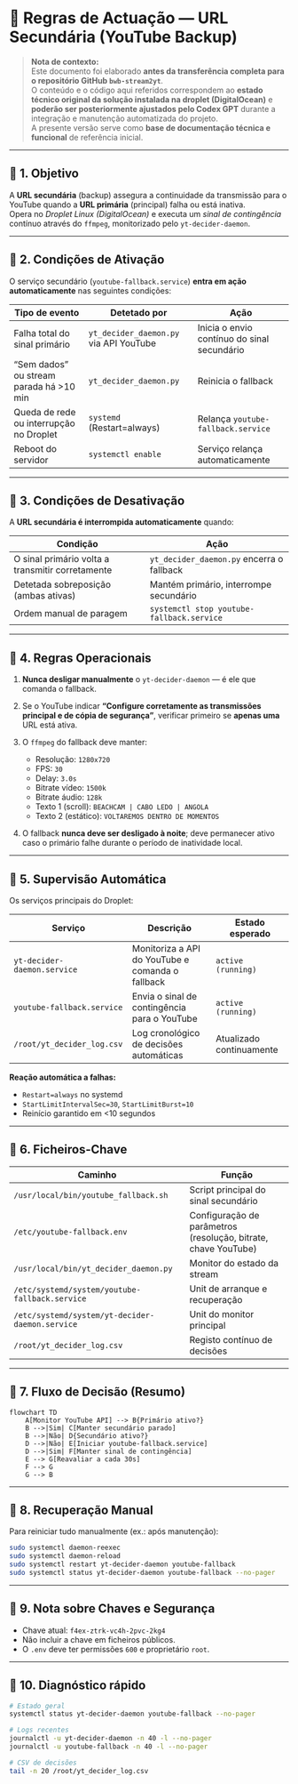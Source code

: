 
# 📘 Regras de Actuação — URL Secundária (YouTube Backup)

> **Nota de contexto:**  
> Este documento foi elaborado **antes da transferência completa para o repositório GitHub `bwb-stream2yt`**.  
> O conteúdo e o código aqui referidos correspondem ao **estado técnico original da solução instalada na droplet (DigitalOcean)** e **poderão ser posteriormente ajustados pelo Codex GPT** durante a integração e manutenção automatizada do projeto.  
> A presente versão serve como **base de documentação técnica e funcional** de referência inicial.

---

## 🔹 1. Objetivo
A **URL secundária** (backup) assegura a continuidade da transmissão para o YouTube quando a **URL primária** (principal) falha ou está inativa.  
Opera no *Droplet Linux (DigitalOcean)* e executa um *sinal de contingência* contínuo através do `ffmpeg`, monitorizado pelo `yt-decider-daemon`.

---

## 🔹 2. Condições de Ativação

O serviço secundário (`youtube-fallback.service`) **entra em ação automaticamente** nas seguintes condições:

| Tipo de evento | Detetado por | Ação |
|----------------|--------------|------|
| Falha total do sinal primário | `yt_decider_daemon.py` via API YouTube | Inicia o envio contínuo do sinal secundário |
| “Sem dados” ou stream parada há >10 min | `yt_decider_daemon.py` | Reinicia o fallback |
| Queda de rede ou interrupção no Droplet | `systemd` (Restart=always) | Relança `youtube-fallback.service` |
| Reboot do servidor | `systemctl enable` | Serviço relança automaticamente |

---

## 🔹 3. Condições de Desativação

A **URL secundária é interrompida automaticamente** quando:

| Condição | Ação |
|-----------|------|
| O sinal primário volta a transmitir corretamente | `yt_decider_daemon.py` encerra o fallback |
| Detetada sobreposição (ambas ativas) | Mantém primário, interrompe secundário |
| Ordem manual de paragem | `systemctl stop youtube-fallback.service` |

---

## 🔹 4. Regras Operacionais

1. **Nunca desligar manualmente** o `yt-decider-daemon` — é ele que comanda o fallback.  
2. Se o YouTube indicar **“Configure corretamente as transmissões principal e de cópia de segurança”**, verificar primeiro se **apenas uma** URL está ativa.  
3. O `ffmpeg` do fallback deve manter:
   - Resolução: `1280x720`
   - FPS: `30`
   - Delay: `3.0s`
   - Bitrate vídeo: `1500k`
   - Bitrate áudio: `128k`
   - Texto 1 (scroll): `BEACHCAM | CABO LEDO | ANGOLA`
   - Texto 2 (estático): `VOLTAREMOS DENTRO DE MOMENTOS`

4. O fallback **nunca deve ser desligado à noite**; deve permanecer ativo caso o primário falhe durante o período de inatividade local.

---

## 🔹 5. Supervisão Automática

Os serviços principais do Droplet:

| Serviço | Descrição | Estado esperado |
|----------|------------|----------------|
| `yt-decider-daemon.service` | Monitoriza a API do YouTube e comanda o fallback | `active (running)` |
| `youtube-fallback.service` | Envia o sinal de contingência para o YouTube | `active (running)` |
| `/root/yt_decider_log.csv` | Log cronológico de decisões automáticas | Atualizado continuamente |

**Reação automática a falhas:**
- `Restart=always` no systemd
- `StartLimitIntervalSec=30`, `StartLimitBurst=10`
- Reinício garantido em <10 segundos

---

## 🔹 6. Ficheiros-Chave

| Caminho | Função |
|----------|--------|
| `/usr/local/bin/youtube_fallback.sh` | Script principal do sinal secundário |
| `/etc/youtube-fallback.env` | Configuração de parâmetros (resolução, bitrate, chave YouTube) |
| `/usr/local/bin/yt_decider_daemon.py` | Monitor do estado da stream |
| `/etc/systemd/system/youtube-fallback.service` | Unit de arranque e recuperação |
| `/etc/systemd/system/yt-decider-daemon.service` | Unit do monitor principal |
| `/root/yt_decider_log.csv` | Registo contínuo de decisões |

---

## 🔹 7. Fluxo de Decisão (Resumo)

```mermaid
flowchart TD
    A[Monitor YouTube API] --> B{Primário ativo?}
    B -->|Sim| C[Manter secundário parado]
    B -->|Não| D{Secundário ativo?}
    D -->|Não| E[Iniciar youtube-fallback.service]
    D -->|Sim| F[Manter sinal de contingência]
    E --> G[Reavaliar a cada 30s]
    F --> G
    G --> B
```

---

## 🔹 8. Recuperação Manual

Para reiniciar tudo manualmente (ex.: após manutenção):

```bash
sudo systemctl daemon-reexec
sudo systemctl daemon-reload
sudo systemctl restart yt-decider-daemon youtube-fallback
sudo systemctl status yt-decider-daemon youtube-fallback --no-pager
```

---

## 🔹 9. Nota sobre Chaves e Segurança

- Chave atual: `f4ex-ztrk-vc4h-2pvc-2kg4`
- Não incluir a chave em ficheiros públicos.
- O `.env` deve ter permissões `600` e proprietário `root`.

---

## 🔹 10. Diagnóstico rápido

```bash
# Estado geral
systemctl status yt-decider-daemon youtube-fallback --no-pager

# Logs recentes
journalctl -u yt-decider-daemon -n 40 -l --no-pager
journalctl -u youtube-fallback -n 40 -l --no-pager

# CSV de decisões
tail -n 20 /root/yt_decider_log.csv
```
